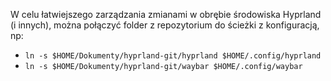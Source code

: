 W celu łatwiejszego zarządzania zmianami w obrębie środowiska Hyprland (i innych), można połączyć folder z repozytorium do ścieżki z konfiguracją, np:
- `ln -s $HOME/Dokumenty/hyprland-git/hyprland $HOME/.config/hyprland`
- `ln -s $HOME/Dokumenty/hyprland-git/waybar $HOME/.config/waybar`

